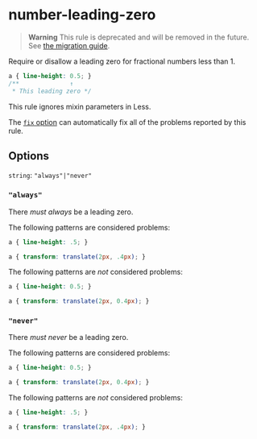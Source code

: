 # number-leading-zero  
  
> **Warning** This rule is deprecated and will be removed in the future. See [the migration guide](../../../docs/migration-guide/to-15.md).  
  
Require or disallow a leading zero for fractional numbers less than 1.  
  
<!-- prettier-ignore -->  
```css  
a { line-height: 0.5; }  
/**              ↑  
 * This leading zero */  
```  
  
This rule ignores mixin parameters in Less.  
  
The [`fix` option](../../../docs/user-guide/options.md#fix) can automatically fix all of the problems reported by this rule.  
  
## Options  
  
`string`: `"always"|"never"`  
  
### `"always"`  
  
There _must always_ be a leading zero.  
  
The following patterns are considered problems:  
  
<!-- prettier-ignore -->  
```css  
a { line-height: .5; }  
```  
  
<!-- prettier-ignore -->  
```css  
a { transform: translate(2px, .4px); }  
```  
  
The following patterns are _not_ considered problems:  
  
<!-- prettier-ignore -->  
```css  
a { line-height: 0.5; }  
```  
  
<!-- prettier-ignore -->  
```css  
a { transform: translate(2px, 0.4px); }  
```  
  
### `"never"`  
  
There _must never_ be a leading zero.  
  
The following patterns are considered problems:  
  
<!-- prettier-ignore -->  
```css  
a { line-height: 0.5; }  
```  
  
<!-- prettier-ignore -->  
```css  
a { transform: translate(2px, 0.4px); }  
```  
  
The following patterns are _not_ considered problems:  
  
<!-- prettier-ignore -->  
```css  
a { line-height: .5; }  
```  
  
<!-- prettier-ignore -->  
```css  
a { transform: translate(2px, .4px); }  
```  
